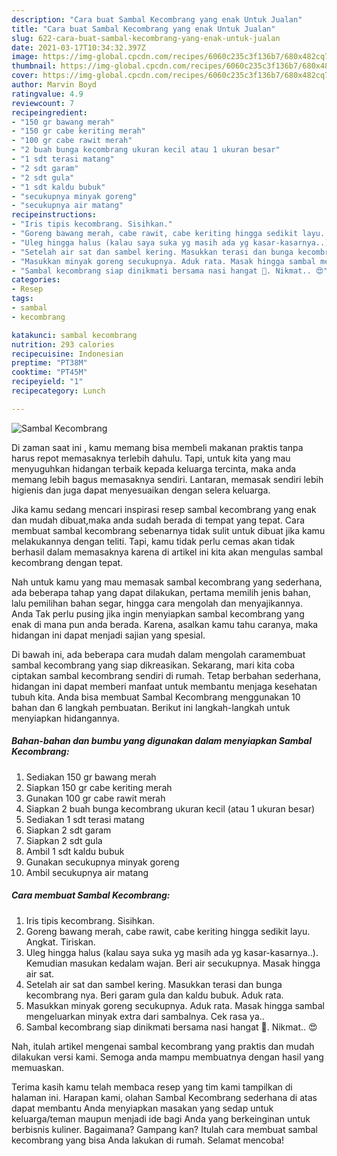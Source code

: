 ```yaml
---
description: "Cara buat Sambal Kecombrang yang enak Untuk Jualan"
title: "Cara buat Sambal Kecombrang yang enak Untuk Jualan"
slug: 622-cara-buat-sambal-kecombrang-yang-enak-untuk-jualan
date: 2021-03-17T10:34:32.397Z
image: https://img-global.cpcdn.com/recipes/6060c235c3f136b7/680x482cq70/sambal-kecombrang-foto-resep-utama.jpg
thumbnail: https://img-global.cpcdn.com/recipes/6060c235c3f136b7/680x482cq70/sambal-kecombrang-foto-resep-utama.jpg
cover: https://img-global.cpcdn.com/recipes/6060c235c3f136b7/680x482cq70/sambal-kecombrang-foto-resep-utama.jpg
author: Marvin Boyd
ratingvalue: 4.9
reviewcount: 7
recipeingredient:
- "150 gr bawang merah"
- "150 gr cabe keriting merah"
- "100 gr cabe rawit merah"
- "2 buah bunga kecombrang ukuran kecil atau 1 ukuran besar"
- "1 sdt terasi matang"
- "2 sdt garam"
- "2 sdt gula"
- "1 sdt kaldu bubuk"
- "secukupnya minyak goreng"
- "secukupnya air matang"
recipeinstructions:
- "Iris tipis kecombrang. Sisihkan."
- "Goreng bawang merah, cabe rawit, cabe keriting hingga sedikit layu. Angkat. Tiriskan."
- "Uleg hingga halus (kalau saya suka yg masih ada yg kasar-kasarnya..). Kemudian masukan kedalam wajan. Beri air secukupnya. Masak hingga air sat."
- "Setelah air sat dan sambel kering. Masukkan terasi dan bunga kecombrang nya. Beri garam gula dan kaldu bubuk. Aduk rata."
- "Masukkan minyak goreng secukupnya. Aduk rata. Masak hingga sambal mengeluarkan minyak extra dari sambalnya. Cek rasa ya.."
- "Sambal kecombrang siap dinikmati bersama nasi hangat 🍚. Nikmat.. 😍"
categories:
- Resep
tags:
- sambal
- kecombrang

katakunci: sambal kecombrang 
nutrition: 293 calories
recipecuisine: Indonesian
preptime: "PT38M"
cooktime: "PT45M"
recipeyield: "1"
recipecategory: Lunch

---
```



![Sambal Kecombrang](https://img-global.cpcdn.com/recipes/6060c235c3f136b7/680x482cq70/sambal-kecombrang-foto-resep-utama.jpg)

Di zaman  saat ini , kamu memang bisa membeli makanan praktis tanpa harus repot memasaknya terlebih dahulu. Tapi, untuk kita yang mau menyuguhkan hidangan terbaik kepada keluarga tercinta, maka anda memang lebih bagus memasaknya sendiri. Lantaran, memasak sendiri lebih higienis dan juga dapat menyesuaikan dengan selera keluarga.

Jika kamu sedang mencari inspirasi resep sambal kecombrang yang enak dan mudah dibuat,maka anda sudah berada di tempat yang tepat. Cara membuat sambal kecombrang  sebenarnya tidak sulit untuk dibuat jika kamu melakukannya dengan teliti. Tapi, kamu tidak perlu cemas akan tidak berhasil dalam memasaknya 
karena di artikel ini kita akan mengulas sambal kecombrang dengan tepat.  



Nah untuk kamu yang mau memasak sambal kecombrang yang sederhana, ada beberapa tahap yang dapat dilakukan, pertama memilih jenis bahan, lalu pemilihan bahan segar, hingga cara mengolah dan menyajikannya. Anda Tak perlu pusing jika ingin menyiapkan sambal kecombrang yang enak di mana pun anda berada. Karena, asalkan kamu  tahu caranya, maka hidangan ini dapat menjadi sajian yang spesial.

Di bawah ini, ada beberapa cara mudah dalam mengolah caramembuat sambal kecombrang yang siap dikreasikan. Sekarang, mari kita coba ciptakan sambal kecombrang sendiri di rumah. Tetap berbahan sederhana, hidangan ini dapat memberi manfaat untuk membantu menjaga kesehatan tubuh kita. Anda bisa membuat Sambal Kecombrang menggunakan 10 bahan dan 6 langkah pembuatan. Berikut ini langkah-langkah untuk menyiapkan hidangannya.

<!--inarticleads1-->

##### Bahan-bahan dan bumbu yang digunakan dalam menyiapkan Sambal Kecombrang:

1. Sediakan 150 gr bawang merah
1. Siapkan 150 gr cabe keriting merah
1. Gunakan 100 gr cabe rawit merah
1. Siapkan 2 buah bunga kecombrang ukuran kecil (atau 1 ukuran besar)
1. Sediakan 1 sdt terasi matang
1. Siapkan 2 sdt garam
1. Siapkan 2 sdt gula
1. Ambil 1 sdt kaldu bubuk
1. Gunakan secukupnya minyak goreng
1. Ambil secukupnya air matang




<!--inarticleads2-->

##### Cara membuat Sambal Kecombrang:

1. Iris tipis kecombrang. Sisihkan.
1. Goreng bawang merah, cabe rawit, cabe keriting hingga sedikit layu. Angkat. Tiriskan.
1. Uleg hingga halus (kalau saya suka yg masih ada yg kasar-kasarnya..). Kemudian masukan kedalam wajan. Beri air secukupnya. Masak hingga air sat.
1. Setelah air sat dan sambel kering. Masukkan terasi dan bunga kecombrang nya. Beri garam gula dan kaldu bubuk. Aduk rata.
1. Masukkan minyak goreng secukupnya. Aduk rata. Masak hingga sambal mengeluarkan minyak extra dari sambalnya. Cek rasa ya..
1. Sambal kecombrang siap dinikmati bersama nasi hangat 🍚. Nikmat.. 😍




Nah, itulah artikel mengenai  sambal kecombrang  yang praktis dan mudah dilakukan versi kami. Semoga anda mampu membuatnya dengan hasil yang memuaskan. 

Terima kasih kamu telah membaca resep yang tim kami tampilkan di halaman ini. Harapan kami, olahan  Sambal Kecombrang sederhana di atas dapat membantu Anda menyiapkan masakan yang sedap untuk keluarga/teman maupun menjadi ide bagi Anda yang berkeinginan untuk berbisnis kuliner. Bagaimana? Gampang kan? Itulah cara membuat sambal kecombrang yang bisa Anda lakukan di rumah. Selamat mencoba!

